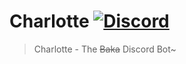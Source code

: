 # Charlotte [![Discord](https://discordapp.com/api/guilds/431445583861907456/embed.png)](https://discord.gg/kSx8qs6)
> Charlotte - The ~~Baka~~ Discord Bot~
